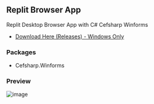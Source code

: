 ## Replit Browser App
Replit Desktop Browser App with C# Cefsharp Winforms

- [Download Here (Releases) - Windows Only](https://github.com/Charlzk05/Replit-Browser-App/releases)

### Packages
- Cefsharp.Winforms

### Preview
![image](https://user-images.githubusercontent.com/104715127/183337184-3315febd-29f4-45d4-aa1b-2cf3654548bd.png)
